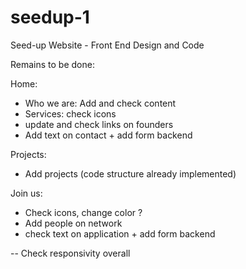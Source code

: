 # seedup-1
Seed-up Website - Front End Design and Code

Remains to be done:

Home:
- Who we are: Add and check content
- Services: check icons
- update and check links on founders
- Add text on contact + add form backend

Projects:
- Add projects (code structure already implemented)

Join us:
- Check icons, change color ?
- Add people on network
- check text on application + add form backend

-- Check responsivity overall
